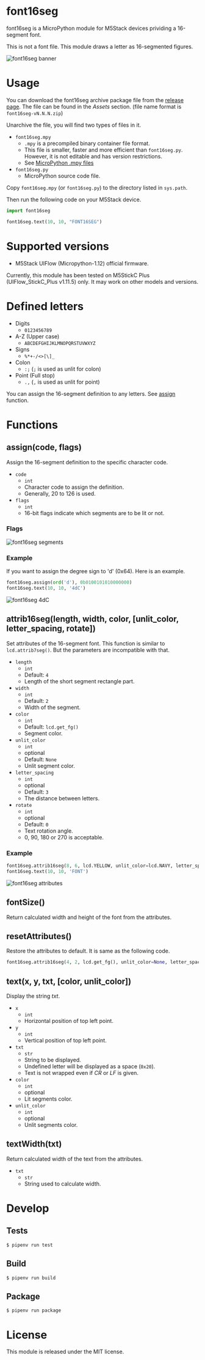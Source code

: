 # font16seg

font16seg is a MicroPython module for M5Stack devices prividing a 16-segment font.

This is not a font file.
This module draws a letter as 16-segmented figures.

![font16seg banner](docs/images/banner.jpg)

# Usage

You can download the font16seg archive package file from the [release page](https://github.com/zuku/font16seg/releases/latest).
The file can be found in the _Assets_ section. (file name format is `font16seg-vN.N.N.zip`)

Unarchive the file, you will find two types of files in it.

* `font16seg.mpy`
    * `.mpy` is a precompiled binary container file format.
    * This file is smaller, faster and more efficient than `font16seg.py`. However, it is not editable and has version restrictions.
    * See [MicroPython .mpy files](https://docs.micropython.org/en/latest/reference/mpyfiles.html)
* `font16seg.py`
    * MicroPython source code file.

Copy `font16seg.mpy` (or `font16seg.py`) to the directory listed in `sys.path`.

Then run the following code on your M5Stack device.

```python
import font16seg

font16seg.text(10, 10, "FONT16SEG")
```

# Supported versions

* M5Stack UIFlow (Micropython-1.12) official firmware.

Currently, this module has been tested on M5StickC Plus (UIFlow_StickC_Plus v1.11.5) only.
It may work on other models and versions.

# Defined letters

* Digits
    * `0123456789`
* A-Z (Upper case)
    * `ABCDEFGHIJKLMNOPQRSTUVWXYZ`
* Signs
    * `%*+-/<>[\]_`
* Colon
    * `:;` (`;` is used as unlit for colon)
* Point (Full stop)
    * `.,` (`,` is used as unlit for point)

You can assign the 16-segment definition to any letters. See [assign](#assigncode-flags) function.

# Functions

## assign(code, flags)

Assign the 16-segment definition to the specific character code.

* `code`
    * `int`
    * Character code to assign the definition.
    * Generally, 20 to 126 is used.
* `flags`
    * `int`
    *  16-bit flags indicate which segments are to be lit or not.

### Flags

![font16seg segments](docs/images/segments.png)

### Example
If you want to assign the degree sign to 'd' (0x64).
Here is an example.

```python
font16seg.assign(ord('d'), 0b0100101010000000)
font16seg.text(10, 10, '4dC')
```

![font16seg 4dC](docs/images/4dC.jpg)

## attrib16seg(length, width, color, [unlit_color, letter_spacing, rotate])

Set attributes of the 16-segment font.
This function is similar to `lcd.attrib7seg()`. But the parameters are incompatible with that.

* `length`
    * `int`
    * Default: `4`
    * Length of the short segment rectangle part.
* `width`
    * `int`
    * Default: `2`
    * Width of the segment.
* `color`
    * `int`
    * Default: `lcd.get_fg()`
    * Segment color.
* `unlit_color`
    * `int`
    * optional
    * Default: `None`
    * Unlit segment color.
* `letter_spacing`
    * `int`
    * optional
    * Default: `3`
    * The distance between letters.
* `rotate`
    * `int`
    * optional
    * Default: `0`
    * Text rotation angle.
    * 0, 90, 180 or 270 is acceptable.

### Example

```python
font16seg.attrib16seg(8, 6, lcd.YELLOW, unlit_color=lcd.NAVY, letter_spacing=16)
font16seg.text(10, 10, 'FONT')
```
![font16seg attributes](docs/images/attributes.png)

## fontSize()

Return calculated width and height of the font from the attributes.

## resetAttributes()

Restore the attributes to default. It is same as the following code.

```python
font16seg.attrib16seg(4, 2, lcd.get_fg(), unlit_color=None, letter_spacing=3, rotate=0)
```

## text(x, y, txt, [color, unlit_color])

Display the string _txt_.

* `x`
    * `int`
    * Horizontal position of top left point.
* `y`
    * `int`
    * Vertical position of top left point.
* `txt`
    * `str`
    * String to be displayed.
    * Undefined letter will be displayed as a space (`0x20`).
    * Text is not wrapped even if _CR_ or _LF_ is given.
* `color`
    * `int`
    * optional
    * Lit segments color.
* `unlit_color`
    * `int`
    * optional
    * Unlit segments color.

## textWidth(txt)

Return calculated width of the text from the attributes.

* `txt`
    * `str`
    * String used to calculate width.

# Develop

## Tests
```
$ pipenv run test
```

## Build
```
$ pipenv run build
```

## Package
```
$ pipenv run package
```

# License

This module is released under the MIT license.
